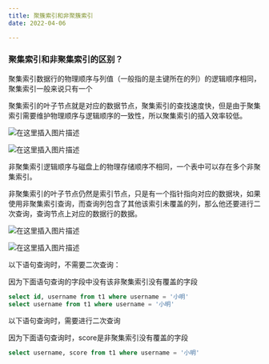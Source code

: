 ```yaml
---
title: 聚簇索引和非聚簇索引
date: 2022-04-06

---
```


### 聚集索引和非聚集索引的区别？

聚集索引数据行的物理顺序与列值（一般指的是主键所在的列）的逻辑顺序相同，聚集索引一般来说只有一个

聚集索引的叶子节点就是对应的数据节点，聚集索引的查找速度快，但是由于聚集索引需要维护物理顺序与逻辑顺序的一致性，所以聚集索引的插入效率较低。

![在这里插入图片描述](https://img-blog.csdnimg.cn/6a23034d014142f39ae87df3c74b0b01.png)

![在这里插入图片描述](https://img-blog.csdnimg.cn/3ca8ceee14d741c9bfd7019f5abd8bf6.png)

非聚集索引逻辑顺序与磁盘上的物理存储顺序不相同，一个表中可以存在多个非聚集索引。

非聚集索引的叶子节点仍然是索引节点，只是有一个指针指向对应的数据块，如果使用非聚集索引查询，而查询列包含了其他该索引未覆盖的列，那么他还要进行二次查询，查询节点上对应的数据行的数据。

![在这里插入图片描述](https://img-blog.csdnimg.cn/5b4fc95a29b8494ea7709e42ff948dc0.png)

![在这里插入图片描述](https://img-blog.csdnimg.cn/0fdd9ca0776540b9bad6200daa710236.png)

以下语句查询时，不需要二次查询：

因为下面语句查询的字段中没有该非聚集索引没有覆盖的字段

```sql
select id, username from t1 where username = '小明'
select username from t1 where username = '小明'
```

以下语句查询时，需要进行二次查询

因为下面语句查询时，score是非聚集索引没有覆盖的字段

```sql
select username, score from t1 where username = '小明'
```
